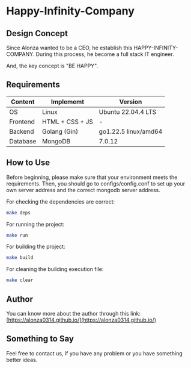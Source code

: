 # Happy-Infinity-Company

## Design Concept

Since Alonza wanted to be a CEO, he establish this HAPPY-INFINITY-COMPANY. During this process, he become a full stack IT engineer.

And, the key concept is "BE HAPPY".

## Requirements

| Content | Implememt | Version |
|-|-|-|
| OS | Linux | Ubuntu 22.04.4 LTS  |
| Frontend | HTML + CSS + JS |-|
| Backend | Golang (Gin) | go1.22.5 linux/amd64 |
| Database | MongoDB | 7.0.12 |

## How to Use

Before beginning, please make sure that your environment meets the requirements.
Then, you should go to configs/config.conf to set up your own server address and the correct mongodb server address.

For checking the dependencies are correct:

```bash
make deps
```

For running the project:

```bash
make run
```

For building the project:

```bash
make build
```

For cleaning the building execution file:

```bash
make clear
```

## Author

You can know more about the author through this link: [https://alonza0314.github.io/](https://alonza0314.github.io/)

## Something to Say

Feel free to contact us, if you have any problem or you have something better ideas.
